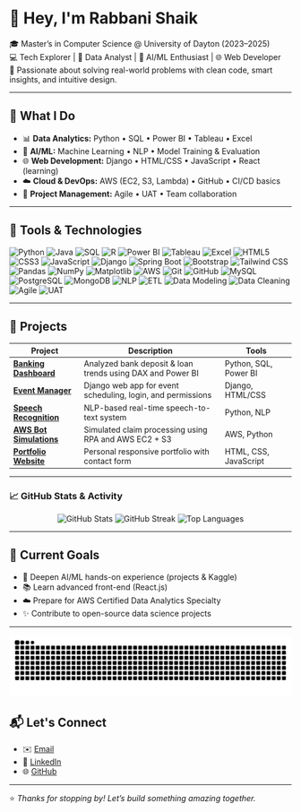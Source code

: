 # 👋 Hey, I'm Rabbani Shaik

🎓 Master’s in Computer Science @ University of Dayton (2023–2025)  
💻 Tech Explorer | 🧠 Data Analyst | 🤖 AI/ML Enthusiast | 🌐 Web Developer  
🚀 Passionate about solving real-world problems with clean code, smart insights, and intuitive design.

---

## 💼 What I Do

- 📊 **Data Analytics:** Python • SQL • Power BI • Tableau • Excel  
- 🤖 **AI/ML:** Machine Learning • NLP • Model Training & Evaluation  
- 🌐 **Web Development:** Django • HTML/CSS • JavaScript • React (learning)  
- ☁️ **Cloud & DevOps:** AWS (EC2, S3, Lambda) • GitHub • CI/CD basics  
- 📁 **Project Management:** Agile • UAT • Team collaboration

---

## 🔧 Tools & Technologies

![Python](https://img.shields.io/badge/Python-3776AB?style=flat&logo=python&logoColor=white)
![Java](https://img.shields.io/badge/Java-007396?style=flat&logo=java&logoColor=white)
![SQL](https://img.shields.io/badge/SQL-4479A1?style=flat&logo=mysql&logoColor=white)
![R](https://img.shields.io/badge/R-276DC3?style=flat&logo=r&logoColor=white)
![Power BI](https://img.shields.io/badge/Power%20BI-F2C811?style=flat&logo=powerbi&logoColor=black)
![Tableau](https://img.shields.io/badge/Tableau-E97627?style=flat&logo=tableau&logoColor=white)
![Excel](https://img.shields.io/badge/Excel-217346?style=flat&logo=microsoft-excel&logoColor=white)
![HTML5](https://img.shields.io/badge/HTML5-E34F26?style=flat&logo=html5&logoColor=white)
![CSS3](https://img.shields.io/badge/CSS3-1572B6?style=flat&logo=css3&logoColor=white)
![JavaScript](https://img.shields.io/badge/JavaScript-F7DF1E?style=flat&logo=javascript&logoColor=black)
![Django](https://img.shields.io/badge/Django-092E20?style=flat&logo=django&logoColor=white)
![Spring Boot](https://img.shields.io/badge/Spring%20Boot-6DB33F?style=flat&logo=spring-boot&logoColor=white)
![Bootstrap](https://img.shields.io/badge/Bootstrap-7952B3?style=flat&logo=bootstrap&logoColor=white)
![Tailwind CSS](https://img.shields.io/badge/TailwindCSS-06B6D4?style=flat&logo=tailwind-css&logoColor=white)
![Pandas](https://img.shields.io/badge/Pandas-150458?style=flat&logo=pandas&logoColor=white)
![NumPy](https://img.shields.io/badge/NumPy-013243?style=flat&logo=numpy&logoColor=white)
![Matplotlib](https://img.shields.io/badge/Matplotlib-11557C?style=flat)
![AWS](https://img.shields.io/badge/AWS-232F3E?style=flat&logo=amazon-aws&logoColor=white)
![Git](https://img.shields.io/badge/Git-F05032?style=flat&logo=git&logoColor=white)
![GitHub](https://img.shields.io/badge/GitHub-181717?style=flat&logo=github&logoColor=white)
![MySQL](https://img.shields.io/badge/MySQL-4479A1?style=flat&logo=mysql&logoColor=white)
![PostgreSQL](https://img.shields.io/badge/PostgreSQL-336791?style=flat&logo=postgresql&logoColor=white)
![MongoDB](https://img.shields.io/badge/MongoDB-47A248?style=flat&logo=mongodb&logoColor=white)
![NLP](https://img.shields.io/badge/NLP-blueviolet?style=flat)
![ETL](https://img.shields.io/badge/ETL-0052CC?style=flat)
![Data Modeling](https://img.shields.io/badge/Data%20Modeling-orange?style=flat)
![Data Cleaning](https://img.shields.io/badge/Data%20Cleaning-29B6F6?style=flat)
![Agile](https://img.shields.io/badge/Agile-0052CC?style=flat)
![UAT](https://img.shields.io/badge/UAT-FF5733?style=flat)


---

## 📂 Projects

| Project | Description | Tools |
|--------|-------------|-------|
| **[Banking Dashboard](#)** | Analyzed bank deposit & loan trends using DAX and Power BI | Python, SQL, Power BI |
| **[Event Manager](#)** | Django web app for event scheduling, login, and permissions | Django, HTML/CSS |
| **[Speech Recognition](#)** | NLP-based real-time speech-to-text system | Python, NLP |
| **[AWS Bot Simulations](#)** | Simulated claim processing using RPA and AWS EC2 + S3 | AWS, Python |
| **[Portfolio Website](#)** | Personal responsive portfolio with contact form | HTML, CSS, JavaScript |

---

### 📈 GitHub Stats & Activity

<p align="center">
  <img src="https://github-readme-stats.vercel.app/api?username=rabbanishaik26&show_icons=true&theme=radical&include_all_commits=true&count_private=true" alt="GitHub Stats" height="200"/>
  <img src="https://github-readme-streak-stats.herokuapp.com/?user=rabbanishaik26&theme=radical" alt="GitHub Streak" height="200"/>
  <img src="https://github-readme-stats.vercel.app/api/top-langs/?username=rabbanishaik26&layout=compact&theme=radical" alt="Top Languages" height="200"/>
</p>


---

## 🎯 Current Goals

- 🔄 Deepen AI/ML hands-on experience (projects & Kaggle)
- 📚 Learn advanced front-end (React.js)
- ☁️ Prepare for AWS Certified Data Analytics Specialty
- ✨ Contribute to open-source data science projects

---
![snake gif](https://github.com/rabbanishaik26/rabbanishaik26/blob/output/github-contribution-grid-snake.svg)

## 📬 Let's Connect

- ✉️ [Email](mailto:rabbanishaik.sb@gmail.com)  
- 💼 [LinkedIn](https://linkedin.com/in/rabbani-shaik-887516207)  
- 🌐 [GitHub](https://github.com/rabbanishaik26)

---

⭐ *Thanks for stopping by! Let’s build something amazing together.*
